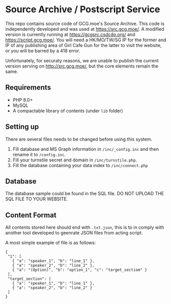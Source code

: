 # Source Archive / Postscript Service
 This repo contains source code of GCG.moe's Source Archive. This code is independently developed and was used at https://src.gcg.moe/. A modified version is currently running at https://gcgsrc.csdcdo.org/ and https://script.gcg.moe/. You will need a HK/MO/TW/SG IP for the former and IP of any publishing area of Girl Cafe Gun for the latter to visit the website, or you will be barred by a 418 error.
 
 Unfortunately, for securaty reasons, we are unable to publish the current version serving on http://src.gcg.moe/, but the core elements remain the same.

## Requirements
 - PHP 8.0+
 - MySQL
 - A compactable library of contents (under `lib` folder)

## Setting up
There are several files needs to be changed before using this system.

1. Fill database and MS Graph information in `/inc/_config.inc` and then rename it to `/config.inc`.
2. Fill your turnstile secret and domain in `/inc/turnstile.php`.
3. Fill the database containing your data index to `/inc/connect.php`

## Database
The database sample could be found in the SQL file. DO NOT UPLOAD THE SQL FILE TO YOUR WEBSITE.
 
## Content Format
 All contents stored here should end with `.txt.json`, this is to in comply with another tool developed to geenrate JSON files from acting script.
 
 A most simple example of file is as follows:
 
 ```
{
  "1": [
    { "a": "speaker_1", "b": "line_1" },
    { "a": "speaker_2", "b": "line_2" },
    { "a": "(Option)", "b": "option_1", "c": "target_sectiom" }
  ],
  "target_section": [
    { "a": "speaker_1", "b": "line_1" },
    { "a": "speaker_2", "b": "line_2" }
  ]
}
```
